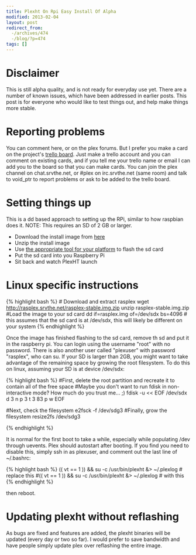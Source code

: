 ```yaml
---
title: Plexht On Rpi Easy Install Of Alpha
modified: 2013-02-04
layout: post
redirect_from:
  -/archives/474
  -/blog/?p=474
tags: []
---
```



Disclaimer
==========

This is still alpha quality, and is not ready for everyday use yet. There are a number of known issues, which have been addressed in earlier posts. This post is for everyone who would like to test things out, and help make things more stable.

Reporting problems
==================

You can comment here, or on the plex forums. But I prefer you make a card on the project's [trello board](https://trello.com/board/plex-on-raspberry-pi/510c4d34e1d17df66c00092a). Just make a trello account and you can comment on existing cards, and if you tell me your trello name or email I can add you to the board so that you can make cards. You can join the plex channel on chat.srvthe.net, or \#plex on irc.srvthe.net (same room) and talk to void\_ptr to report problems or ask to be added to the trello board.

Setting things up
=================

This is a dd based approach to setting up the RPi, similar to how raspbian does it. NOTE: This requires an SD of 2 GB or larger.

-   Download the install image from [here](http://rasplex.srvthe.net/rasplex-stable.img.zip)
-   Unzip the install image
-   Use [the appropriate tool for your platform](http://elinux.org/RPi_Easy_SD_Card_Setup) to flash the sd card
-   Put the sd card into you Raspberry Pi
-   Sit back and watch PlexHT launch

Linux specific instructions
===========================

{% highlight bash %}
\# Download and extract rasplex 
wget http://rasplex.srvthe.net/rasplex-stable.img.zip 
unzip rasplex-stable.img.zip 
\#Load the image to your sd card 
dd if=rasplex.img of=/dev/sdx bs=4096 
\# this assumes that the sd card is at /dev/sdx, this will likely be different on your system 
{% endhighlight %}

Once the image has finished flashing to the sd card, remove th sd and put it in the raspberry pi. You can login using the username "root" with no password. There is also another user called "plexuser" with password "rasplex", who can su. If your SD is larger than 2GB, you might want to take advantage of the remaining space by growing the root filesystem. To do this on linux, assuming your SD is at device /dev/sdx: 


{% highlight bash %}
\#First, delete the root partition and recreate it to contain all of the free space 
\#Maybe you don't want to run fdisk in non-interactive mode? How much do you trust me... ;) 
fdisk -u \<\< EOF /dev/sdx 
d 
3 
n 
p 
3 
t 
3 
83 
p 
w 
EOF 

\#Next, check the filesystem 
e2fsck -f /dev/sdg3 
\#Finally, grow the filesystem 
resize2fs /dev/sdg3 

{% endhighlight %}

It is normal for the first boot to take a while, especially while populating /dev through uevents. Plex should autostart after booting. If you find you need to disable this, simply ssh in as plexuser, and comment out the last line of \~/.bashrc: 

{% highlight bash %}
(( vt == 1 )) && su -c /usr/bin/plexht &\> \~/.plexlog 
\# replace this 
\#(( vt == 1 )) && su -c /usr/bin/plexht &\> \~/.plexlog 
\# with this 
{% endhighlight %}

then reboot.
 
Updating plexht without reflashing
==================================

As bugs are fixed and features are added, the plexht binaries will be updated (every day or two so far). I would prefer to save bandwidth and have people simply update plex over reflashing the entire image. 
